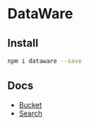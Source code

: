 # DataWare

## Install

```bash
npm i dataware --save
```

## Docs

- [Bucket](docs/API.md#bucket)
- [Search](docs/API.md#search)
